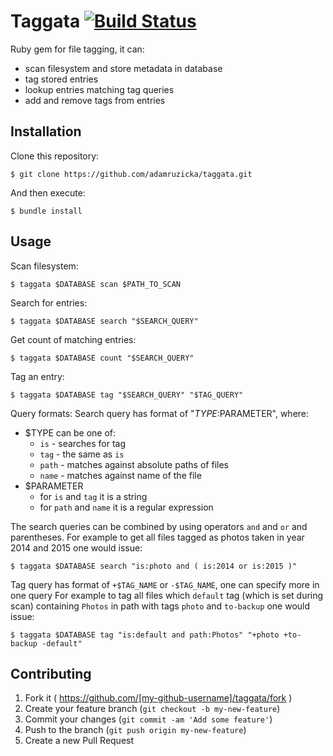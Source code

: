# Taggata [![Build Status](https://travis-ci.org/adamruzicka/regren.svg?branch=master)](https://travis-ci.org/adamruzicka/regren)

Ruby gem for file tagging, it can:
- scan filesystem and store metadata in database
- tag stored entries
- lookup entries matching tag queries
- add and remove tags from entries

## Installation
Clone this repository:

    $ git clone https://github.com/adamruzicka/taggata.git

And then execute:

    $ bundle install
    
## Usage
Scan filesystem:

    $ taggata $DATABASE scan $PATH_TO_SCAN
    
Search for entries:
    
    $ taggata $DATABASE search "$SEARCH_QUERY"
    
Get count of matching entries:
    
    $ taggata $DATABASE count "$SEARCH_QUERY"
    
Tag an entry:

    $ taggata $DATABASE tag "$SEARCH_QUERY" "$TAG_QUERY"
    
Query formats:
Search query has format of "$TYPE:$PARAMETER", where:
- $TYPE can be one of:
  - ```is``` - searches for tag
  - ```tag``` - the same as ```is```
  - ```path``` - matches against absolute paths of files
  - ```name``` - matches against name of the file
- $PARAMETER
  - for ```is``` and ```tag``` it is a string
  - for ```path``` and ```name``` it is a regular expression

The search queries can be combined by using operators ```and``` and ```or``` and parentheses.
For example to get all files tagged as photos taken in year 2014 and 2015 one would issue:

    $ taggata $DATABASE search "is:photo and ( is:2014 or is:2015 )"

Tag query has format of ```+$TAG_NAME``` or ```-$TAG_NAME```, one can specify more in one query
For example to tag all files which ```default``` tag (which is set during scan) containing ```Photos``` in path with tags ```photo``` and ```to-backup``` one would issue:

    $ taggata $DATABASE tag "is:default and path:Photos" "+photo +to-backup -default"

## Contributing

1. Fork it ( https://github.com/[my-github-username]/taggata/fork )
2. Create your feature branch (`git checkout -b my-new-feature`)
3. Commit your changes (`git commit -am 'Add some feature'`)
4. Push to the branch (`git push origin my-new-feature`)
5. Create a new Pull Request

